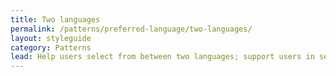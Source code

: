 ```yaml
---
title: Two languages
permalink: /patterns/preferred-language/two-languages/
layout: styleguide
category: Patterns
lead: Help users select from between two languages; support users in selecting between two language, such as English and Spanish.
---
```

